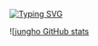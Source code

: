 [![Typing SVG](https://readme-typing-svg.demolab.com?font=Delius&pause=1000&color=F77BBA&background=FFFFFF00&width=435&lines=Welcome+to+Jungho's+GitHub)](https://git.io/typing-svg)


![[jungho GitHub stats](https://github-readme-stats.vercel.app/api?username=jungho&theme=dark&show_icons=true)
